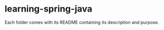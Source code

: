 # learning-spring-java

Each folder comes with its README containing its description and purpose.






